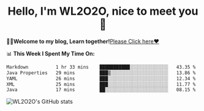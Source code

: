 <h1 align = "center">Hello, I'm WL2O2O, nice to meet you 👋</h1>

🧑‍💻**Welcome to my blog, Learn together!**[Please Click here❤️](https://wl2o2o.github.io)

📊 **This Week I Spent My Time On:**
<!--START_SECTION:waka-->

```txt
Markdown          1 hr 33 mins    ███████████░░░░░░░░░░░░░░   43.35 %
Java Properties   29 mins         ███▒░░░░░░░░░░░░░░░░░░░░░   13.86 %
YAML              26 mins         ███░░░░░░░░░░░░░░░░░░░░░░   12.34 %
XML               25 mins         ███░░░░░░░░░░░░░░░░░░░░░░   11.77 %
Java              17 mins         ██░░░░░░░░░░░░░░░░░░░░░░░   08.15 %
```

<!--END_SECTION:waka-->

![WL2O2O's GitHub stats](https://github-readme-stats.vercel.app/api?username=wl2o2o&show_icons=true)


<!--
**WL2O2O/WL2O2O** is a ✨ _special_ ✨ repository because its `README.md` (this file) appears on your GitHub profile.

Here are some ideas to get you started:

- 🔭 I’m currently working on ...
- 🌱 I’m currently learning ...
- 👯 I’m looking to collaborate on ...
- 🤔 I’m looking for help with ...
- 💬 Ask me about ...
- 📫 How to reach me: ...
- 😄 Pronouns: ...
- ⚡ Fun fact: ...
-->
